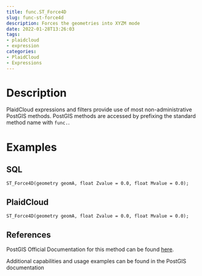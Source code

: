 ```yaml
---
title: func.ST_Force4D
slug: func-st-force4d
description: Forces the geometries into XYZM mode
date: 2022-01-28T13:26:03
tags:
- plaidcloud
- expression
categories:
- PlaidCloud
- Expressions
---
```



# Description


PlaidCloud expressions and filters provide use of most non-administrative PostGIS methods. PostGIS methods are accessed by prefixing the standard method name with `func.`.



# Examples


## SQL



```
ST_Force4D(geometry geomA, float Zvalue = 0.0, float Mvalue = 0.0);
```


## PlaidCloud



```
ST_Force4D(geometry geomA, float Zvalue = 0.0, float Mvalue = 0.0);
```


## References


PostGIS Official Documentation for this method can be found [here](https://postgis.net/docs/manual-3.1/ST_Force_4D.html).



Additional capabilities and usage examples can be found in the PostGIS documentation

